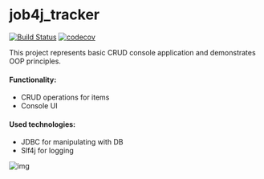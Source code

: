 # job4j_tracker
[![Build Status](https://travis-ci.com/evgenkolesman/job4j_tracker-1.svg?branch=master)](https://travis-ci.com/github/evgenkolesman/job4j_tracker-1)
[![codecov](https://codecov.io/gh/evgenkolesman/job4j_tracker-1)](https://app.codecov.io/gh/evgenkolesman/job4j_tracker-1)

This project represents basic CRUD console application and demonstrates OOP principles.

#### Functionality:
- CRUD operations for items
- Console UI 

#### Used technologies:
- JDBC for manipulating with DB 
- Slf4j for logging

![img](./img/img.png)